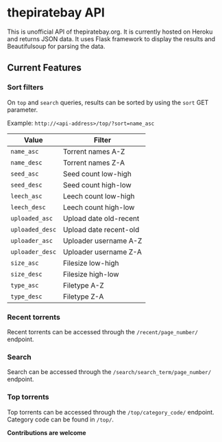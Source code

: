 # thepiratebay API

This is unofficial API of thepiratebay.org. It is currently hosted on Heroku and returns JSON data. It uses Flask framework to display the results and Beautifulsoup for parsing the data. 

## Current Features

### Sort filters

On `top` and `search` queries, results can be sorted by using the `sort` GET parameter.

Example: `http://<api-address>/top/?sort=name_asc`

|Value|Filter|
|---|---|
|`name_asc`|Torrent names A-Z|
|`name_desc`|Torrent names Z-A|
|`seed_asc`|Seed count low-high|
|`seed_desc`|Seed count high-low|
|`leech_asc`|Leech count low-high|
|`leech_desc`|Leech count high-low|
|`uploaded_asc`|Upload date old-recent|
|`uploaded_desc`|Upload date recent-old|
|`uploader_asc`|Uploader username A-Z|
|`uploader_desc`|Uploader username Z-A|
|`size_asc`|Filesize low-high|
|`size_desc`|Filesize high-low|
|`type_asc`|Filetype A-Z|
|`type_desc`|Filetype Z-A|

### Recent torrents

Recent torrents can be accessed through the `/recent/page_number/` endpoint.

### Search

Search can be accessed through the `/search/search_term/page_number/` endpoint.

### Top torrents

Top torrents can be accessed through the `/top/category_code/` endpoint. Category code can be found in `/top/`.

**Contributions are welcome**
